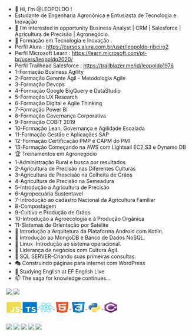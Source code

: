 - 👋 Hi, I’m @LEOPOLDO !
- Estudante de Engenharia Agronônica e Entusiasta de Tecnologia e Inovação
- 👀 I’m interested in opportunity Business Analyst | CRM | Salesforce | Agricultura de Precisão | Agronegócio.
- 🌱 Formação em Tecnologia e Inovação .
- Perfil Alura : https://cursos.alura.com.br/user/leopoldo-ribeiro2
- Perfil Microsoft Learn : https://learn.microsoft.com/pt-br/users/leopoldo2020/
- Perfil Trailhead Salesforce : https://trailblazer.me/id/leopoldo1976
- 1-Formação Business Agility
- 2-Formação Gerente Ágil - Metodologia Agile
- 3-Formação Devops
- 4-Formação Google BigQuery e DataStudio
- 5-Formação UX Research
- 6-Formação Digital e Agile Thinking
- 7-Formação Power BI
- 8-Formação Governança Corporativa
- 9-Formação COBIT 2019
- 10-Formação Lean, Governança e Agilidade Escalada
- 11-Formação Gestão e Aplicações SAP
- 12-Formação Certificação PMP e CAPM do PMI
- 13-Formação Começando na AWS com Lightsail EC2,S3 e Dynamo DB
- 🏆 Treinamentos em Agronegócio
- 1-Administração Rural e busca por resultados
- 2-Agricultura de Precisão nas Diferentes Culturas
- 3-Agricultura de Prescisão na Colheita de Grãos
- 4-Agricultura de Precisão na Semeadura
- 5-Introdução a Agricultura de Precisão
- 6-Agropecuária Sustentavel
- 7-Introdução ao cadastro Nacional da Agricultura Familiar
- 8-Compostagem
- 9-Cultivo e Produção de Grãos
- 10-Introdução a Agroecologia e á Produção Orgânica
- 11-Sistemas de Orientação por Satélite
- 🥊 Introdução a Arquitetura da Plataforma Android com Kotlin.
- 💎 Introdução ao MongoDB e Banco de Dados NoSQL.
- 🥇 Linux :Introdução ao sistema operacional.
- 🥈 Liderança de negócios com Cultura Ágil.
- 👘 SQL SERVER-Criando suas primeiras consultas.
- 🎭 Construindo páginas para internet com WordPress
- 💞️ Studying English at EF English Live
- 📫 The saga for knowledge continues...

 <div>
  <a href="https://github.com/LEOBLACKGOSPEL">
  <img height="180em" src="https://github-readme-stats.vercel.app/api?username=LEOBLACKGOSPEL&show_icons=true&theme=dracula&include_all_commits=true&count_private=true"/>
  <img height="180em" src="https://github-readme-stats.vercel.app/api/top-langs/?username=LEOBLACKGOSPEL&layout=compact&langs_count=7&theme=dracula"/>
</div>
<div style="display: inline_block"><br>
  <img align="center" alt="Leo-Js" height="30" width="40" src="https://raw.githubusercontent.com/devicons/devicon/master/icons/javascript/javascript-plain.svg">
  <img align="center" alt="Leo-Ts" height="30" width="40" src="https://raw.githubusercontent.com/devicons/devicon/master/icons/typescript/typescript-plain.svg">
  <img align="center" alt="Leo-React" height="30" width="40" src="https://raw.githubusercontent.com/devicons/devicon/master/icons/react/react-original.svg">
  <img align="center" alt="Leo-HTML" height="30" width="40" src="https://raw.githubusercontent.com/devicons/devicon/master/icons/html5/html5-original.svg">
  <img align="center" alt="Leo-CSS" height="30" width="40" src="https://raw.githubusercontent.com/devicons/devicon/master/icons/css3/css3-original.svg">
  <img align="center" alt="Leo-Python" height="30" width="40" src="https://raw.githubusercontent.com/devicons/devicon/master/icons/python/python-original.svg">
  <img align="center" alt="Leo-Csharp" height="30" width="40" src="https://raw.githubusercontent.com/devicons/devicon/master/icons/csharp/csharp-original.svg">
 
</div>
  
  ##
 
<div> 
  <a href=[https://www.youtube.com/@leopoldo-ribeiro](https://youtube.com/@leopoldo-ribeiro?si=U8Wybj5KKZJTKMVE)" target="_blank"><img src="https://img.shields.io/badge/YouTube-FF0000?style=for-the-badge&logo=youtube&logoColor=white" target="_blank"></a>
  <a href="https://www.instagram.com/leotechgospel/" target="_blank"><img src="https://img.shields.io/badge/-Instagram-%23E4405F?style=for-the-badge&logo=instagram&logoColor=white" target="_blank"></a>
 	<a href="https://twitter.com/LeoblackGospel" target="_blank"><img src="https://img.shields.io/badge/Twitch-9146FF?style=for-the-badge&logo=twitch&logoColor=white" target="_blank"></a>
  <a href = "mailto:leopoldoribeiro33@gmail.com"><img src="https://img.shields.io/badge/-Gmail-%23333?style=for-the-badge&logo=gmail&logoColor=white" target="_blank"></a>
  <a href="https://www.linkedin.com/in/leopoldoribeiro1976/" target="_blank"><img src="https://img.shields.io/badge/-LinkedIn-%230077B5?style=for-the-badge&logo=linkedin&logoColor=white" target="_blank"></a> 
 
  
</div>




